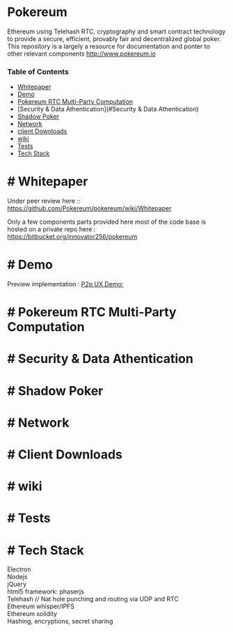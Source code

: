 Pokereum
========
Ethereum using Telehash RTC, cryptography and smart contract technology to provide a secure, efficient, provably fair and decentralized global poker. This repository is a largely a resource for documentation and ponter to other relevant components http://www.pokereum.io 


### Table of Contents

* [Whitepaper](#Whitepaper)
* [Demo](#Demo)
* [Pokereum RTC Multi-Party Computation](#Pokereum-RTC)
* [Security & Data Athentication](#Security & Data Athentication)    
* [Shadow Poker](Shadow-Poker)
* [Network](#Network)
* [client Downloads](#Downloads)
* [wiki](#wiki)
* [Tests](#Tests)
* [Tech Stack](#Tech-Stack)







#<a name="whitepaper"></a>
Whitepaper
==========
Under peer review here :: https://github.com/Pokereum/pokereum/wiki/Whitepaper



Only a few components parts provided here most of the code base is hosted on a private repo here : https://bitbucket.org/innovator256/pokereum


#<a name="Demo"></a>
Demo
=====
Preview implementation : [P2p UX Demo:]( https://www.youtube.com/watch?v=ydqsLi2CAgQ) 




#<a name="Pokereum-RTC"></a>
Pokereum RTC Multi-Party Computation
==========




 #<a name="Security & Data Athentication"></a>
 Security & Data Athentication     
 ==============================
 
 
 
 

#<a name="Shadow-Poker"></a>
Shadow Poker
==========





#<a name="Network"></a>
Network
==========




#<a name="Downloads"></a>
Client Downloads
==========




#<a name="wiki"></a>
wiki
==========



#<a name="Tests"></a>
Tests
======



#<a name="Tech-Stack"></a>
Tech Stack
==========

Electron <br/>
Nodejs<br/>
jQuery<br/>
html5 framework: phaserjs<br/>
Telehash // Nat hole punching and routing via UDP and RTC<br/>
Ethereum whisper/IPFS<br/>
Ethereum solidity<br/>
Hashing, encryptions, secret sharing
